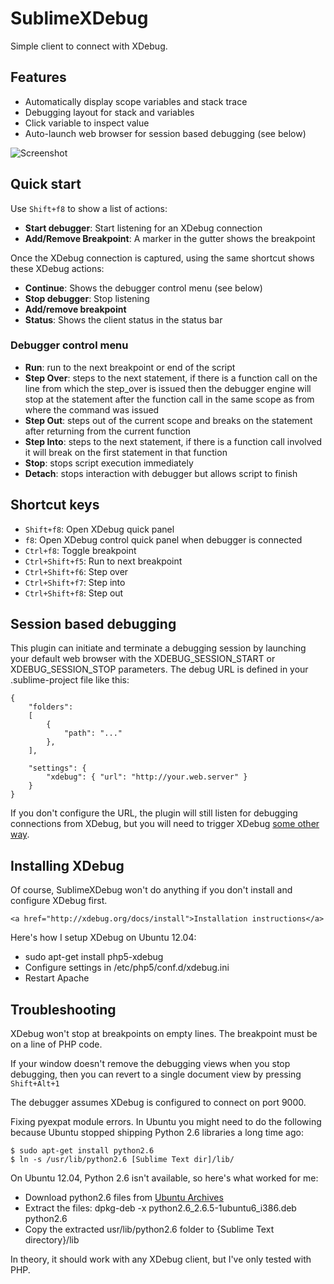 # SublimeXDebug

Simple client to connect with XDebug.

## Features

- Automatically display scope variables and stack trace
- Debugging layout for stack and variables
- Click variable to inspect value
- Auto-launch web browser for session based debugging (see below)

![Screenshot](https://github.com/jotson/SublimeXdebug/raw/master/doc/images/screenshot.png)

## Quick start

Use `Shift+f8` to show a list of actions:

- **Start debugger**: Start listening for an XDebug connection
- **Add/Remove Breakpoint**: A marker in the gutter shows the breakpoint

Once the XDebug connection is captured, using the same shortcut shows these
XDebug actions:

- **Continue**: Shows the debugger control menu (see below)
- **Stop debugger**: Stop listening
- **Add/remove breakpoint**
- **Status**: Shows the client status in the status bar

### Debugger control menu

- **Run**: run to the next breakpoint or end of the script
- **Step Over**: steps to the next statement, if there is a function call on the line from which the step_over is issued then the debugger engine will stop at the statement after the function call in the same scope as from where the command was issued
- **Step Out**: steps out of the current scope and breaks on the statement after returning from the current function
- **Step Into**: steps to the next statement, if there is a function call involved it will break on the first statement in that function
- **Stop**: stops script execution immediately
- **Detach**: stops interaction with debugger but allows script to finish

## Shortcut keys

- `Shift+f8`: Open XDebug quick panel
- `f8`: Open XDebug control quick panel when debugger is connected
- `Ctrl+f8`: Toggle breakpoint
- `Ctrl+Shift+f5`: Run to next breakpoint
- `Ctrl+Shift+f6`: Step over
- `Ctrl+Shift+f7`: Step into
- `Ctrl+Shift+f8`: Step out

## Session based debugging

This plugin can initiate and terminate a debugging session by launching your default web browser with the XDEBUG_SESSION_START or XDEBUG_SESSION_STOP parameters. The debug URL is defined in your .sublime-project file like this:
	
	{
		"folders":
		[
			{
				"path": "..."
			},
		],

		"settings": {
			"xdebug": { "url": "http://your.web.server" }
		}
	}

If you don't configure the URL, the plugin will still listen for debugging connections from XDebug, but you will need to trigger XDebug <a href="http://XDebug.org/docs/remote">some other way</a>.

## Installing XDebug

Of course, SublimeXDebug won't do anything if you don't install and configure XDebug first.

	<a href="http://xdebug.org/docs/install">Installation instructions</a>

Here's how I setup XDebug on Ubuntu 12.04:

- sudo apt-get install php5-xdebug
- Configure settings in /etc/php5/conf.d/xdebug.ini
- Restart Apache

## Troubleshooting

XDebug won't stop at breakpoints on empty lines. The breakpoint must be on a line of PHP code.

If your window doesn't remove the debugging views when you stop debugging, then you can revert to a single document view by pressing `Shift+Alt+1`

The debugger assumes XDebug is configured to connect on port 9000.

Fixing pyexpat module errors. In Ubuntu you might need to do the following because Ubuntu stopped shipping Python 2.6 libraries a long time ago:

	$ sudo apt-get install python2.6
	$ ln -s /usr/lib/python2.6 [Sublime Text dir]/lib/

On Ubuntu 12.04, Python 2.6 isn't available, so here's what worked for me:

- Download python2.6 files from <a href="http://packages.ubuntu.com/lucid/python2.6">Ubuntu Archives</a>
- Extract the files: dpkg-deb -x python2.6_2.6.5-1ubuntu6_i386.deb python2.6
- Copy the extracted usr/lib/python2.6 folder to {Sublime Text directory}/lib

In theory, it should work with any XDebug client, but I've only tested with PHP.